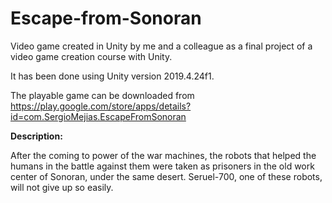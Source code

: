 # Escape-from-Sonoran
Video game created in Unity by me and a colleague as a final project of a video game creation course with Unity.

It has been done using Unity version 2019.4.24f1.

The playable game can be downloaded from https://play.google.com/store/apps/details?id=com.SergioMejias.EscapeFromSonoran


**Description:**

After the coming to power of the war machines, the robots that helped the humans in the battle against them were taken as prisoners in the old work center of Sonoran, under the same desert. Seruel-700, one of these robots, will not give up so easily.